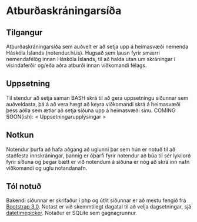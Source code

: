 Atburðaskráningarsíða
=====================

Tilgangur
---------
Atburðaskráningarsíða sem auðvelt er að setja upp á heimasvæði nemenda Háskóla Íslands (notendur.hi.is).
Hugsað sem lausn fyrir smærri nemendafélög innan Háskóla Íslands, til að halda utan um skráningar í vísindaferðir og/eða aðra atburði innan viðkomandi félags.

Uppsetning
----------
Til stendur að setja saman BASH skrá til að gera uppsetningu síðunnar sem auðveldasta, þá á að vera hægt að keyra viðkomandi skrá á heimasvæði þess aðila sem ætlar að setja síðuna upp á heimasvæði sínu.
COMING SOON(ish):
< Uppsetningarupplýsingar >

Notkun
------
Notendur þurfa að hafa aðgang að uglunni þar sem hún er notuð til að staðfesta innskráningar, þannig er óþarfi fyrir notendur að búa til sér lykilorð fyrir síðuna og þegar bætt er við notendum á síðuna er nóg að skrá inn nafn viðkomandi og uglu notandanafn.

Tól notuð
---------
Bakendi síðunnar er skrifaður í php og útlit síðunnar er að mestu fengið frá <a href="http://getbootstrap.com/">Bootstrap 3.0</a>.
Notast er við skemmtilegt dagatal til að velja dagsetningar, sjá <a href="https://github.com/Eonasdan/bootstrap-datetimepicker">datetimepicker</a>.
Notaður er SQLite sem gagnagrunnur.

